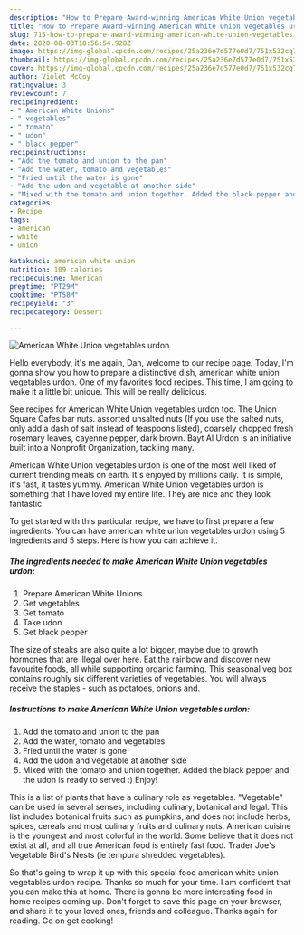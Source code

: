 ```yaml
---
description: "How to Prepare Award-winning American White Union vegetables urdon"
title: "How to Prepare Award-winning American White Union vegetables urdon"
slug: 715-how-to-prepare-award-winning-american-white-union-vegetables-urdon
date: 2020-08-03T18:56:54.928Z
image: https://img-global.cpcdn.com/recipes/25a236e7d577e0d7/751x532cq70/american-white-union-vegetables-urdon-recipe-main-photo.jpg
thumbnail: https://img-global.cpcdn.com/recipes/25a236e7d577e0d7/751x532cq70/american-white-union-vegetables-urdon-recipe-main-photo.jpg
cover: https://img-global.cpcdn.com/recipes/25a236e7d577e0d7/751x532cq70/american-white-union-vegetables-urdon-recipe-main-photo.jpg
author: Violet McCoy
ratingvalue: 3
reviewcount: 7
recipeingredient:
- " American White Unions"
- " vegetables"
- " tomato"
- " udon"
- " black pepper"
recipeinstructions:
- "Add the tomato and union to the pan"
- "Add the water, tomato and vegetables"
- "Fried until the water is gone"
- "Add the udon and vegetable at another side"
- "Mixed with the tomato and union together. Added the black pepper and the udon is ready to served :) Enjoy!"
categories:
- Recipe
tags:
- american
- white
- union

katakunci: american white union 
nutrition: 109 calories
recipecuisine: American
preptime: "PT29M"
cooktime: "PT58M"
recipeyield: "3"
recipecategory: Dessert

---
```



![American White Union vegetables urdon](https://img-global.cpcdn.com/recipes/25a236e7d577e0d7/751x532cq70/american-white-union-vegetables-urdon-recipe-main-photo.jpg)

Hello everybody, it's me again, Dan, welcome to our recipe page. Today, I'm gonna show you how to prepare a distinctive dish, american white union vegetables urdon. One of my favorites food recipes. This time, I am going to make it a little bit unique. This will be really delicious.

See recipes for American White Union vegetables urdon too. The Union Square Cafes bar nuts. assorted unsalted nuts (If you use the salted nuts, only add a dash of salt instead of teaspoons listed), coarsely chopped fresh rosemary leaves, cayenne pepper, dark brown. Bayt Al Urdon is an initiative built into a Nonprofit Organization, tackling many.

American White Union vegetables urdon is one of the most well liked of current trending meals on earth. It's enjoyed by millions daily. It is simple, it's fast, it tastes yummy. American White Union vegetables urdon is something that I have loved my entire life. They are nice and they look fantastic.


To get started with this particular recipe, we have to first prepare a few ingredients. You can have american white union vegetables urdon using 5 ingredients and 5 steps. Here is how you can achieve it.

<!--inarticleads1-->

##### The ingredients needed to make American White Union vegetables urdon:

1. Prepare  American White Unions
1. Get  vegetables
1. Get  tomato
1. Take  udon
1. Get  black pepper


The size of steaks are also quite a lot bigger, maybe due to growth hormones that are illegal over here. Eat the rainbow and discover new favourite foods, all while supporting organic farming. This seasonal veg box contains roughly six different varieties of vegetables. You will always receive the staples - such as potatoes, onions and. 

<!--inarticleads2-->

##### Instructions to make American White Union vegetables urdon:

1. Add the tomato and union to the pan
1. Add the water, tomato and vegetables
1. Fried until the water is gone
1. Add the udon and vegetable at another side
1. Mixed with the tomato and union together. Added the black pepper and the udon is ready to served :) Enjoy!


This is a list of plants that have a culinary role as vegetables. &#34;Vegetable&#34; can be used in several senses, including culinary, botanical and legal. This list includes botanical fruits such as pumpkins, and does not include herbs, spices, cereals and most culinary fruits and culinary nuts. American cuisine is the youngest and most colorful in the world. Some believe that it does not exist at all, and all true American food is entirely fast food. Trader Joe&#39;s Vegetable Bird&#39;s Nests (ie tempura shredded vegetables). 

So that's going to wrap it up with this special food american white union vegetables urdon recipe. Thanks so much for your time. I am confident that you can make this at home. There is gonna be more interesting food in home recipes coming up. Don't forget to save this page on your browser, and share it to your loved ones, friends and colleague. Thanks again for reading. Go on get cooking!
